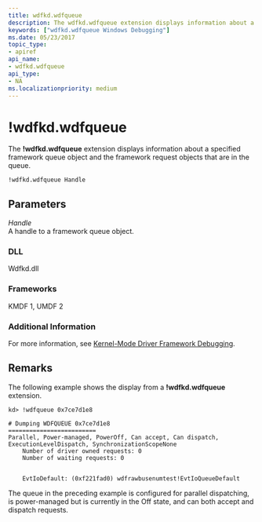 ```yaml
---
title: wdfkd.wdfqueue
description: The wdfkd.wdfqueue extension displays information about a specified framework queue object and the framework request objects that are in the queue.
keywords: ["wdfkd.wdfqueue Windows Debugging"]
ms.date: 05/23/2017
topic_type:
- apiref
api_name:
- wdfkd.wdfqueue
api_type:
- NA
ms.localizationpriority: medium
---
```


# !wdfkd.wdfqueue


The **!wdfkd.wdfqueue** extension displays information about a specified framework queue object and the framework request objects that are in the queue.

```dbgcmd
!wdfkd.wdfqueue Handle
```

## <span id="Parameters"></span><span id="parameters"></span><span id="PARAMETERS"></span>Parameters


<span id="_______Handle______"></span><span id="_______handle______"></span><span id="_______HANDLE______"></span> *Handle*   
A handle to a framework queue object.

### <span id="DLL"></span><span id="dll"></span>DLL

Wdfkd.dll

### <span id="Frameworks"></span><span id="frameworks"></span><span id="FRAMEWORKS"></span>Frameworks

KMDF 1, UMDF 2

### <span id="Additional_Information"></span><span id="additional_information"></span><span id="ADDITIONAL_INFORMATION"></span>Additional Information

For more information, see [Kernel-Mode Driver Framework Debugging](kernel-mode-driver-framework-debugging.md).

## Remarks

The following example shows the display from a **!wdfkd.wdfqueue** extension.

```dbgcmd
kd> !wdfqueue 0x7ce7d1e8 

# Dumping WDFQUEUE 0x7ce7d1e8
=========================
Parallel, Power-managed, PowerOff, Can accept, Can dispatch, ExecutionLevelDispatch, SynchronizationScopeNone
    Number of driver owned requests: 0
    Number of waiting requests: 0


    EvtIoDefault: (0xf221fad0) wdfrawbusenumtest!EvtIoQueueDefault
```

The queue in the preceding example is configured for parallel dispatching, is power-managed but is currently in the Off state, and can both accept and dispatch requests.

 

 





